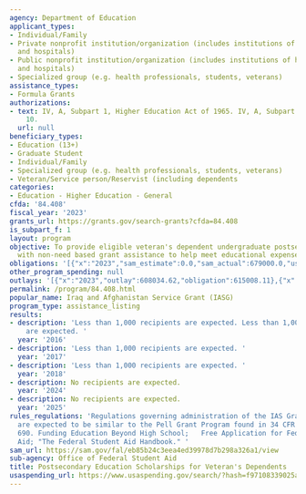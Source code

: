 ```yaml
---
agency: Department of Education
applicant_types:
- Individual/Family
- Private nonprofit institution/organization (includes institutions of higher education
  and hospitals)
- Public nonprofit institution/organization (includes institutions of higher education
  and hospitals)
- Specialized group (e.g. health professionals, students, veterans)
assistance_types:
- Formula Grants
authorizations:
- text: IV, A, Subpart 1, Higher Education Act of 1965. IV, A, Subpart 1, Subpart
    10.
  url: null
beneficiary_types:
- Education (13+)
- Graduate Student
- Individual/Family
- Specialized group (e.g. health professionals, students, veterans)
- Veteran/Service person/Reservist (including dependents
categories:
- Education - Higher Education - General
cfda: '84.408'
fiscal_year: '2023'
grants_url: https://grants.gov/search-grants?cfda=84.408
is_subpart_f: 1
layout: program
objective: To provide eligible veteran's dependent undergraduate postsecondary students
  with non-need based grant assistance to help meet educational expenses.
obligations: '[{"x":"2023","sam_estimate":0.0,"sam_actual":679000.0,"usa_spending_actual":620590.33},{"x":"2024","sam_estimate":0.0,"sam_actual":0.0,"usa_spending_actual":632875.86},{"x":"2025","sam_estimate":0.0,"sam_actual":0.0,"usa_spending_actual":0.0}]'
other_program_spending: null
outlays: '[{"x":"2023","outlay":608034.62,"obligation":615008.11},{"x":"2024","outlay":430352.45,"obligation":467868.45},{"x":"2025","outlay":0.0,"obligation":0.0}]'
permalink: /program/84.408.html
popular_name: Iraq and Afghanistan Service Grant (IASG)
program_type: assistance_listing
results:
- description: 'Less than 1,000 recipients are expected. Less than 1,000 recipients
    are expected. '
  year: '2016'
- description: 'Less than 1,000 recipients are expected. '
  year: '2017'
- description: 'Less than 1,000 recipients are expected. '
  year: '2018'
- description: No recipients are expected.
  year: '2024'
- description: No recipients are expected.
  year: '2025'
rules_regulations: 'Regulations governing administration of the IAS Grant Program
  are expected to be similar to the Pell Grant Program found in 34 CFR 600, 668, and
  690. Funding Education Beyond High School;   Free Application for Federal Student
  Aid; "The Federal Student Aid Handbook." '
sam_url: https://sam.gov/fal/eb85b24c3eea4ed39978d7b298a326a1/view
sub-agency: Office of Federal Student Aid
title: Postsecondary Education Scholarships for Veteran's Dependents
usaspending_url: https://www.usaspending.gov/search/?hash=f97108339025a9b43dcccb188e3f5e29
---
```


